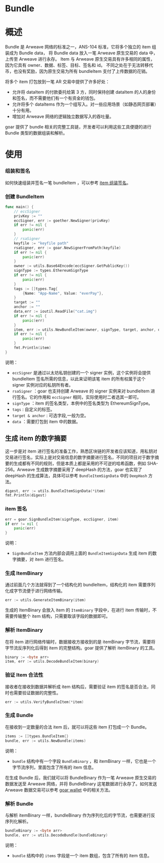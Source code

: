 # Bundle
# 概述

Bundle 是 Arweave 网络的标准之一，ANS-104 标准，它将多个独立的 item 组装成为 Bundle data， 将 Bundle data 放入一笔 Arweave 原生交易的 data 中，上传至 Arweave 进行永存。 Item 与 Arweave 原生交易具有许多相同的属性，因为它具有 owner、数据、标签、目标、签名和 id。 不同之处在于无法转移代币，也没有奖励，因为原生交易为所有 bundleItem 支付了上传数据的花销。

将多个 item 打包放到一笔 AR 交易中提供了许多好处：

- 允许将 dataItem 的付款委托给第 3 方，同时保持创建 dataItem 的人的身份和签名，而不需要他们有一个有资金的钱包。
- 允许将多个 dataItems 作为一个组写入。对一些应用场景（如静态网页部署）十分有用。
- 增加对 Arweave 网络的逻辑独立数据写入的吞吐量。

goar 提供了 bundle 相关的完整工具链，开发者可以利用这些工具便捷的进行 Bundle 类型的数据组装和解析。

# 使用

### 组装和签名

如何快速组装并签名一笔 bundleItem ，可以参考 [item 组装签名](../bundle_singer/signer.md)。

### 创建 BundleItem

```go
func main() {
	// eccSigner
	privKey := ""
	eccSigner, err := goether.NewSigner(privKey)
	if err != nil {
		panic(err)
	}
	// rsaSigner
	keyfile := "keyfile path"
	rsaSigner, err := goar.NewSignerFromPath(keyfile)
	if err != nil {
		panic(err)
	}
	owner := utils.Base64Encode(eccSigner.GetPublicKey())
	signType := types.EthereumSignType
	if err != nil {
		panic(err)
	}
	tags := []types.Tag{
		{Name: "App-Name", Value: "everPay"},
	}
	target := ""
	anchor := ""
	data,err := ioutil.ReadFile("cat.img")
	if err != nil {
		panic(err)
	}
	item, err := utils.NewBundleItem(owner, signType, target, anchor, data, tags)
	if err != nil {
		panic(err)
	}
	fmt.Println(item)
}
```

说明：

- `eccSigner` 是通过以太坊私钥创建的一个 signer 实例，这个实例将会提供 bundleItem 签名所需的信息，以此来证明该笔 item 的所有权属于这个 signer 实例对应的私钥所有者。
- `rsaSigner` ：goar 也支持创建 Arweave 的 signer 实例来对 bundleItem 进行签名。它的作用和 `eccSigner` 相同，实际使用时二者选其一即可。
- `signType` ：item 的签名类型，本例中的签名类型为 EthereumSignType。
- `tags` : 自定义的标签。
- `target & anchor` : 可选字段,一般为空。
- `data` ：需要打包到 item 中的数据。

## 生成 item 的数字摘要

这一步是对 item 进行签名的准备工作，熟悉区块链的开发者应该知道，用私钥对交易进行签名，实际上是对交易信息的数字摘要进行签名，不同的项目对于数字摘要的生成都有不同的规则，但是本质上都是采用的不可逆的哈希函数，例如 SHA-256。Arweave 生成数字摘要采用了 deepHash 的方法，goar 也实现了 deepHash 的生成算法，具体可以参考 `BundleItemSignData` 中的  `DeepHash` 方法。

```go
digest, err := utils.BundleItemSignData(*item)
fmt.Println(digest)
```

### item 签名

```go
err = goar.SignBundleItem(signType, eccSigner, item)
if err != nil {
	panic(err)
}
```

说明：

- `SignBundleItem` 方法内部会调用上面的 `BundleItemSignData` 生成 item 的数字摘要，对 item 进行签名。

### 生成 ItemBinary

通过前面几个方法就得到了一个结构化的 bundleItem，结构化的 item 需要序列化成字节流便于进行网络传输。

```go
err := utils.GenerateItemBinary(item)
```

生成的 ItemBinary 会放入 item 的 `ItemBinary` 字段中，在进行 item 传输时，不需要传输整个 item 结构，只需要取该字段的数据即可。

### 解析 ItemBinary

在将 item 进行网络传输时，数据接收方接收到的是 itemBinary 字节流，需要将字节流反序列化后得到 item 的完整结构。goar 提供了解析 itemBinary 的工具。

```go
binary := <byte arr>
item, err := utils.DecodeBundleItem(binary)
```

### 验证 Item 合法性

接收者在接收到数据并解析成 item 结构后，需要验证 item 的签名是否合法，同时也需要验证数据的完整性。

```go
err := utils.VerifyBundleItem(*item)
```

### 生成 Bundle

在接收到一定数量的合法 item 后，就可以将这些 item 打包成一个 Bundle。

```go
items := []types.BundleItem{}
bundle, err := utils.NewBundle(items)
```

说明：

- `bundle` 结构中有一个字段 `BundleBinary` ，和 itemBinary 一样，它也是一个字节流序列，里面包含了所有的 item 信息。

在生成 Bundle 后，我们就可以将 BundleBinary 作为一笔 Arweave 原生交易的数据发送至 Arweave 网络，并将 BundleBinary 这笔数据进行永存了。如何发送 Arweave 数据交易可以参考 [goar wallet](https://www.notion.so/3-wallet-05aa0e34ae15426aac429be8a3ee1898) 中的相关方法。

### 解析 Bundle

与解析 itemBinary 一样，bundleBinary 作为序列化后的字节流，也需要进行反序列化解析。

```go
bundleBinary := <byte arr>
bundle, err := utils.DecodeBundle(bundleBinary)
```

说明：

- `bundle` 结构中的 `items` 字段是一个 item 数组，包含了所有的 item 信息。